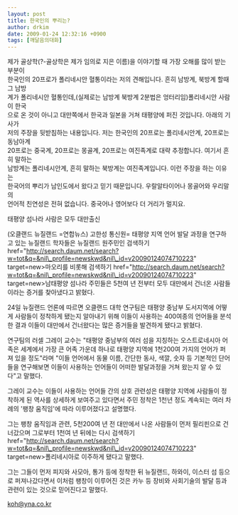 ```yaml
---
layout: post
title: 한국인의 뿌리는?
author: drkim
date: 2009-01-24 12:32:16 +0900
tags: [깨달음의대화]
---
```

제가 골상학(?-골상학은 제가 임의로 지은 이름)을 이야기할 때 가장 오해를 많이 받는 부분이  
한국인의 20프로가 폴리네시안 혈통이라는 저의 견해입니다. 흔히 남방계, 북방계 할때 그 남방  
계가 폴리네시안 혈통인데,(실제로는 남방계 북방계 2분법은 엉터리임)폴리네시안 사람이 한국  
으로 온 것이 아니고 대만쪽에서 한국과 일본을 거쳐 태평양에 퍼진 것입니다. 아래의 기사가   
저의 주장을 뒷받침하는 내용입니다. 저는 한국인의 20프로는 폴리네시안계, 20프로는 동남아계  
20프로는 중국계, 20프로는 몽골계, 20프로는 여진족계로 대략 추정합니다. 여기서 흔히 말하는  
남방계는 폴리네시안계, 흔히 말하는 북방계는 여진족계입니다. 이런 주장을 하는 이유는  
한국어의 뿌리가 남인도에서 왔다고 믿기 때문입니다. 우랄알타이어나 몽골어와 우리말의  
언어적 친연성은 전혀 없습니다. 중국어나 영어보다 더 거리가 멀지요.  
  
  
태평양 섬나라 사람은 모두 대만출신  
  
(오클랜드 뉴질랜드 =연합뉴스) 고한성 통신원= 태평양 지역 언어 발달 과정을 연구하고 있는 뉴질랜드 학자들은 뉴질랜드 원주민인 검색하기 href="http://search.daum.net/search?w=tot&q=&nil\_profile=newskwd&nil\_id=v20090124074710223" target=new>마오리를 비롯해 검색하기 href="http://search.daum.net/search?w=tot&q=&nil\_profile=newskwd&nil\_id=v20090124074710223" target=new>남태평양 섬나라 주민들은 5천여 년 전부터 모두 대만에서 건너온 사람들이라는 증거를 찾아냈다고 밝혔다.   
  
24일 뉴질랜드 언론에 따르면 오클랜드 대학 연구팀은 태평양 중남부 도서지역에 어떻게 사람들이 정착하게 됐는지 알아내기 위해 이들이 사용하는 400여종의 언어들을 분석한 결과 이들이 대만에서 건너왔다는 많은 증거들을 발견하게 됐다고 밝혔다.   
  
연구팀의 러셀 그레이 교수는 "태평양 중남부의 여러 섬을 지칭하는 오스트로네시아 어족은 세계에서 가장 큰 어족 가운데 하나로 태평양 지역에 1천200여 가지의 언어가 퍼져 있을 정도"라며 "이들 언어에서 동물 이름, 간단한 동사, 색깔, 숫자 등 기본적인 단어들을 연구해보면 이들이 사용하는 언어들이 어떠한 발달과정을 거쳐 왔는지 알 수 있다"고 말했다.   
  
그레이 교수는 이들이 사용하는 언어들 간의 상호 관련성은 태평양 지역에 사람들이 정착하게 된 역사를 상세하게 보여주고 있다면서 주민 정착은 1천년 정도 계속되는 여러 차례의 '팽창 움직임'에 따라 이루어졌다고 설명했다.   
  
그는 팽창 움직임과 관련, 5천200여 년 전 대만에서 나온 사람들이 먼저 필리핀으로 건너갔으며 그로부터 1천여 년 뒤에는 다시 검색하기 href="http://search.daum.net/search?w=tot&q=&nil\_profile=newskwd&nil\_id=v20090124074710223" target=new>폴리네시아로 이주하게 됐다고 말했다.   
  
그는 그들이 먼저 피지와 사모아, 통가 등에 정착한 뒤 뉴질랜드, 하와이, 이스터 섬 등으로 퍼져나갔다면서 이처럼 팽창이 이루어진 것은 카누 등 장비와 사회기술의 발달 등과 관련이 있는 것으로 믿어진다고 말했다.   
  
koh@yna.co.kr